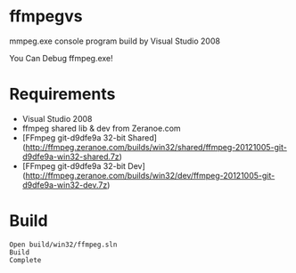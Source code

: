 # ffmpegvs

mmpeg.exe console program build by Visual Studio 2008

You Can Debug ffmpeg.exe!

# Requirements

* Visual Studio 2008
* ffmpeg shared lib & dev from Zeranoe.com 
* [FFmpeg git-d9dfe9a 32-bit Shared] (http://ffmpeg.zeranoe.com/builds/win32/shared/ffmpeg-20121005-git-d9dfe9a-win32-shared.7z)
* [FFmpeg git-d9dfe9a 32-bit Dev] (http://ffmpeg.zeranoe.com/builds/win32/dev/ffmpeg-20121005-git-d9dfe9a-win32-dev.7z)

# Build

	Open build/win32/ffmpeg.sln
 	Build
	Complete
